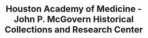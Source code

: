 ---
layout: repo
title: "Houston Academy of Medicine - John P. McGovern Historical Collections and Research Center"
id: 16921
permalink: repos/16921/
---